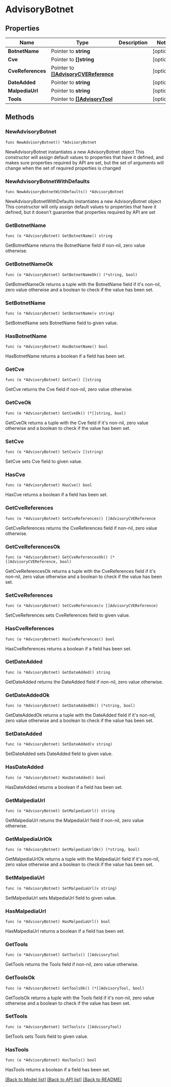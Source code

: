 # AdvisoryBotnet

## Properties

Name | Type | Description | Notes
------------ | ------------- | ------------- | -------------
**BotnetName** | Pointer to **string** |  | [optional] 
**Cve** | Pointer to **[]string** |  | [optional] 
**CveReferences** | Pointer to [**[]AdvisoryCVEReference**](AdvisoryCVEReference.md) |  | [optional] 
**DateAdded** | Pointer to **string** |  | [optional] 
**MalpediaUrl** | Pointer to **string** |  | [optional] 
**Tools** | Pointer to [**[]AdvisoryTool**](AdvisoryTool.md) |  | [optional] 

## Methods

### NewAdvisoryBotnet

`func NewAdvisoryBotnet() *AdvisoryBotnet`

NewAdvisoryBotnet instantiates a new AdvisoryBotnet object
This constructor will assign default values to properties that have it defined,
and makes sure properties required by API are set, but the set of arguments
will change when the set of required properties is changed

### NewAdvisoryBotnetWithDefaults

`func NewAdvisoryBotnetWithDefaults() *AdvisoryBotnet`

NewAdvisoryBotnetWithDefaults instantiates a new AdvisoryBotnet object
This constructor will only assign default values to properties that have it defined,
but it doesn't guarantee that properties required by API are set

### GetBotnetName

`func (o *AdvisoryBotnet) GetBotnetName() string`

GetBotnetName returns the BotnetName field if non-nil, zero value otherwise.

### GetBotnetNameOk

`func (o *AdvisoryBotnet) GetBotnetNameOk() (*string, bool)`

GetBotnetNameOk returns a tuple with the BotnetName field if it's non-nil, zero value otherwise
and a boolean to check if the value has been set.

### SetBotnetName

`func (o *AdvisoryBotnet) SetBotnetName(v string)`

SetBotnetName sets BotnetName field to given value.

### HasBotnetName

`func (o *AdvisoryBotnet) HasBotnetName() bool`

HasBotnetName returns a boolean if a field has been set.

### GetCve

`func (o *AdvisoryBotnet) GetCve() []string`

GetCve returns the Cve field if non-nil, zero value otherwise.

### GetCveOk

`func (o *AdvisoryBotnet) GetCveOk() (*[]string, bool)`

GetCveOk returns a tuple with the Cve field if it's non-nil, zero value otherwise
and a boolean to check if the value has been set.

### SetCve

`func (o *AdvisoryBotnet) SetCve(v []string)`

SetCve sets Cve field to given value.

### HasCve

`func (o *AdvisoryBotnet) HasCve() bool`

HasCve returns a boolean if a field has been set.

### GetCveReferences

`func (o *AdvisoryBotnet) GetCveReferences() []AdvisoryCVEReference`

GetCveReferences returns the CveReferences field if non-nil, zero value otherwise.

### GetCveReferencesOk

`func (o *AdvisoryBotnet) GetCveReferencesOk() (*[]AdvisoryCVEReference, bool)`

GetCveReferencesOk returns a tuple with the CveReferences field if it's non-nil, zero value otherwise
and a boolean to check if the value has been set.

### SetCveReferences

`func (o *AdvisoryBotnet) SetCveReferences(v []AdvisoryCVEReference)`

SetCveReferences sets CveReferences field to given value.

### HasCveReferences

`func (o *AdvisoryBotnet) HasCveReferences() bool`

HasCveReferences returns a boolean if a field has been set.

### GetDateAdded

`func (o *AdvisoryBotnet) GetDateAdded() string`

GetDateAdded returns the DateAdded field if non-nil, zero value otherwise.

### GetDateAddedOk

`func (o *AdvisoryBotnet) GetDateAddedOk() (*string, bool)`

GetDateAddedOk returns a tuple with the DateAdded field if it's non-nil, zero value otherwise
and a boolean to check if the value has been set.

### SetDateAdded

`func (o *AdvisoryBotnet) SetDateAdded(v string)`

SetDateAdded sets DateAdded field to given value.

### HasDateAdded

`func (o *AdvisoryBotnet) HasDateAdded() bool`

HasDateAdded returns a boolean if a field has been set.

### GetMalpediaUrl

`func (o *AdvisoryBotnet) GetMalpediaUrl() string`

GetMalpediaUrl returns the MalpediaUrl field if non-nil, zero value otherwise.

### GetMalpediaUrlOk

`func (o *AdvisoryBotnet) GetMalpediaUrlOk() (*string, bool)`

GetMalpediaUrlOk returns a tuple with the MalpediaUrl field if it's non-nil, zero value otherwise
and a boolean to check if the value has been set.

### SetMalpediaUrl

`func (o *AdvisoryBotnet) SetMalpediaUrl(v string)`

SetMalpediaUrl sets MalpediaUrl field to given value.

### HasMalpediaUrl

`func (o *AdvisoryBotnet) HasMalpediaUrl() bool`

HasMalpediaUrl returns a boolean if a field has been set.

### GetTools

`func (o *AdvisoryBotnet) GetTools() []AdvisoryTool`

GetTools returns the Tools field if non-nil, zero value otherwise.

### GetToolsOk

`func (o *AdvisoryBotnet) GetToolsOk() (*[]AdvisoryTool, bool)`

GetToolsOk returns a tuple with the Tools field if it's non-nil, zero value otherwise
and a boolean to check if the value has been set.

### SetTools

`func (o *AdvisoryBotnet) SetTools(v []AdvisoryTool)`

SetTools sets Tools field to given value.

### HasTools

`func (o *AdvisoryBotnet) HasTools() bool`

HasTools returns a boolean if a field has been set.


[[Back to Model list]](../README.md#documentation-for-models) [[Back to API list]](../README.md#documentation-for-api-endpoints) [[Back to README]](../README.md)


